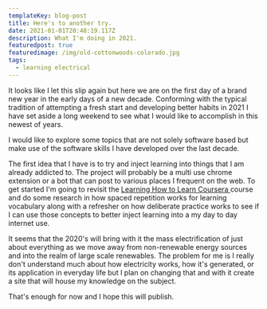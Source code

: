 ```yaml
---
templateKey: blog-post
title: Here's to another try.
date: 2021-01-01T20:48:19.117Z
description: What I'm doing in 2021.
featuredpost: true
featuredimage: /img/old-cottonwoods-colorado.jpg
tags:
  - learning electrical
---
```

It looks like I let this slip again but here we are on the first day of a brand new year in the early days of a new decade. Conforming with the typical tradition of attempting a fresh start and developing better habits in 2021 I have set aside a long weekend to see what I would like to accomplish in this newest of years. 

I would like to explore some topics that are not solely software based but make use of the software skills I have developed over the last decade. 

The first idea that I have is to try and inject learning into things that I am already addicted to. The project will probably be a multi use chrome extension or a bot that can post to various places I frequent on the web.  To get started I'm going to revisit the [Learning How to Learn Coursera ](https://www.coursera.org/learn/learning-how-to-learn)course and do some research in how spaced repetition works for learning vocabulary along with a refresher on how deliberate practice works to see if I can use those concepts to better inject learning into a my day to day internet use.

It seems that the 2020's will bring with it the mass electrification of just about everything as we move away from non-renewable energy sources and into the realm of large scale renewables. The problem for me is I really don't understand much about how electricity works,  how it's generated, or its application in everyday life but I plan on changing that and with it create a site that will house my knowledge on the subject. 

That's enough for now and I hope this will publish.
